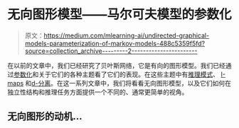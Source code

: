 # 无向图形模型——马尔可夫模型的参数化

> 原文：<https://medium.com/mlearning-ai/undirected-graphical-models-parameterization-of-markov-models-488c5359f5fd?source=collection_archive---------2----------------------->

在以前的文章中，我们已经研究了贝叶斯网络，它是有向的图形模型。我们已经通过[参数化](/mlearning-ai/the-bayesian-network-representation-parametrization-1b08b61dc145)和关于它们的各种主题看了它们的表现。在这些主题中有[推理模式](/mlearning-ai/bayesian-networks-reasoning-patterns-f238bb234a5f)、 [I-maps](/mlearning-ai/bayesian-networks-independencies-and-i-maps-519173977798) 和[d-分离](https://najamogeltoft.medium.com/bayesian-networks-d-separation-e2a8f483b721)。在这一系列文章中，我们将看看无向图形模型，以及它们如何在独立性结构和推理任务方面提供一个不同的、通常更简单的视角。

## 无向图形的动机…